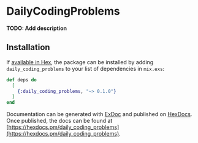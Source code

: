 # DailyCodingProblems

**TODO: Add description**

## Installation

If [available in Hex](https://hex.pm/docs/publish), the package can be installed
by adding `daily_coding_problems` to your list of dependencies in `mix.exs`:

```elixir
def deps do
  [
    {:daily_coding_problems, "~> 0.1.0"}
  ]
end
```

Documentation can be generated with [ExDoc](https://github.com/elixir-lang/ex_doc)
and published on [HexDocs](https://hexdocs.pm). Once published, the docs can
be found at [https://hexdocs.pm/daily_coding_problems](https://hexdocs.pm/daily_coding_problems).

